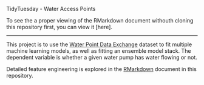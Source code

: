 TidyTuesday - Water Access Points

To see the a proper viewing of the RMarkdown document withouth cloning this repository first, you can view it [here].

_________________

This project is to use the [Water Point Data Exchange](https://github.com/rfordatascience/tidytuesday/blob/master/data/2021/2021-05-04/readme.md) dataset to fit multiple machine learning models, as well as fitting an ensemble model stack. The dependent variable is whether a given water pump has water flowing or not. 

Detailed feature engineering is explored in the [RMarkdown](https://rmarkdown.rstudio.com/) document in this repository.
